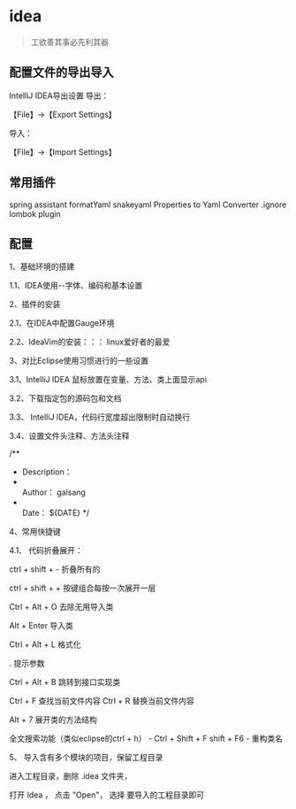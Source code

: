 # idea

> 工欲善其事必先利其器

## 配置文件的导出导入

IntelliJ IDEA导出设置
导出：

【File】->【Export Settings】

导入：

【File】->【Import Settings】

## 常用插件

spring assistant
formatYaml
snakeyaml
Properties to Yaml Converter
.ignore
lombok plugin

## 配置


1、基础环境的搭建

 1.1、IDEA使用--字体、编码和基本设置

2、插件的安装

2.1、在IDEA中配置Gauge环境  

2.2、IdeaVim的安装：：： linux爱好者的最爱

3、对比Eclipse使用习惯进行的一些设置

3.1、IntelliJ IDEA 鼠标放置在变量、方法、类上面显示api  

 3.2、下载指定包的源码包和文档

 3.3、 IntelliJ IDEA，代码行宽度超出限制时自动换行

 3.4、设置文件头注释、方法头注释

/**
 * Description： 
 * <br />Author： galsang
 * <br />Date： ${DATE}
 */
 

4、常用快捷键

4.1、 代码折叠展开：

ctrl + shift + -    折叠所有的

ctrl + shift + +   按键组合每按一次展开一层

Ctrl + Alt + O    去除无用导入类

Alt + Enter        导入类

Ctrl + Alt + L     格式化

 .                       提示参数

Ctrl + Alt + B    跳转到接口实现类

Ctrl + F 查找当前文件内容
Ctrl + R 替换当前文件内容

Alt + 7 展开类的方法结构

全文搜索功能（类似eclipse的ctrl + h） - Ctrl + Shift + F
shift + F6 - 重构类名


5、 导入含有多个模块的项目，保留工程目录

进入工程目录，删除 .idea 文件夹，

打开 Idea ， 点击 "Open"， 选择 要导入的工程目录即可 